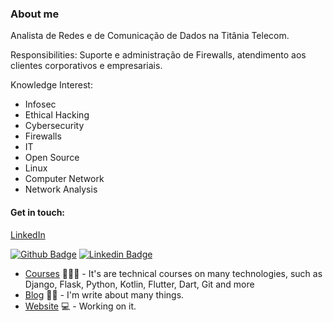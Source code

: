 ### About me

Analista de Redes e de Comunicação de Dados na Titânia Telecom. 

Responsibilities: Suporte e administração de Firewalls, atendimento aos clientes corporativos e empresariais.

Knowledge Interest:

- Infosec
- Ethical Hacking
- Cybersecurity
- Firewalls
- IT
- Open Source 
- Linux
- Computer Network
- Network Analysis

#### Get in touch:
<div class="LI-profile-badge"  data-version="v1" data-size="medium" data-locale="pt_BR" data-type="horizontal" data-theme="dark" data-vanity="andre-s-pires"><a class="LI-simple-link" href='https://br.linkedin.com/in/andre-s-pires?trk=profile-badge'>LinkedIn</a></div>

[![Github Badge](https://img.shields.io/badge/-Github-000?style=flat-square&logo=Github&logoColor=white&link=https://github.com/fagnerpsantos)](https://github.com/piresand)
[![Linkedin Badge](https://img.shields.io/badge/-LinkedIn-blue?style=flat-square&logo=Linkedin&logoColor=white&link=https://www.linkedin.com/in/fagnerpsantos/)](https://br.linkedin.com/in/andre-s-pires?trk=profile-badge)


- [Courses](https://www.treinaweb.com.br/cursos-online?q=fagner+pinheiro) 👨🏼‍🏫 - It's are technical courses on many technologies, such as Django, Flask, Python, Kotlin, Flutter, Dart, Git and more
- [Blog](https://www.treinaweb.com.br/blog/author/fagner-pinheiro/) ✍🏼 - I'm write about many things.
- [Website](https://fagnerpsantos.dev/) 💻 - Working on it.
